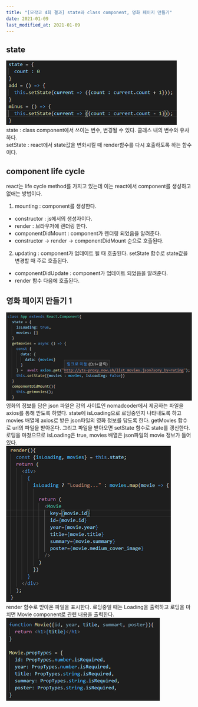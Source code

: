 ```yaml
---
title: "[모각코 4회 결과] state와 class component, 영화 페이지 만들기"
date: 2021-01-09
last_modified_at: 2021-01-09
---
```

## state  
![/images/210109/state.png](/images/210109/state.png)  
state : class component에서 쓰이는 변수, 변경될 수 있다. 클래스 내의 변수와 유사하다.  
setState : react에서 state값을 변화시킬 때 render함수를 다시 호출하도록 하는 함수이다.  
  
## component life cycle  
react는 life cycle method를 가지고 있는데 이는 react에서 component를 생성하고 없애는 방법이다.  
1. mounting : component를 생성한다.  
 - constructor : js에서의 생성자이다.  
 - render : 브라우저에 렌더링 한다.  
 - componentDidMount : component가 렌더링 되었음을 알려준다.  
 - constructor -> render -> componentDidMount 순으로 호출된다.  
2. updating : component가 업데이트 될 때 호출된다. setState 함수로 state값을 변경할 때 주로 호출된다.  
 - componentDidUpdate : component가 업데이트 되었음을 알려준다.   
 - render 함수 다음에 호출된다.  

## 영화 페이지 만들기 1
![/images/210109/state2.png](/images/210109/state2.png)  
영화의 정보를 담은 json 파일은 강의 사이트인 nomadcoder에서 제공하는 파일을 axios를 통해 받도록 하였다.
state에 isLoading으로 로딩중인지 나타내도록 하고 movies 배열에 axios로 받은 json파일의 영화 정보를 담도록 한다. getMovies 함수로 url의 파일을 받아온다.
그리고 파일을 받아오면 setState 함수로 state를 갱신한다. 로딩을 마쳤으므로 isLoading은 true, movies 배열은 json파일의 movie 정보가 들어있다.  
![/images/210109/render.png](/images/210109/render.png)  
render 함수로 받아온 파일을 표시한다. 로딩중일 때는 Loading을 출력하고 로딩을 마치면 Movie component로 관련 내용을 출력한다.  
![/images/210109/movie.png](/images/210109/movie.png)   

